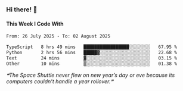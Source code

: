 ### Hi there! 👋

#### This Week I Code With
<!--START_SECTION:waka-->

```txt
From: 26 July 2025 - To: 02 August 2025

TypeScript   8 hrs 49 mins   █████████████████░░░░░░░░   67.95 %
Python       2 hrs 56 mins   █████▓░░░░░░░░░░░░░░░░░░░   22.68 %
Text         24 mins         ▓░░░░░░░░░░░░░░░░░░░░░░░░   03.15 %
Other        10 mins         ▒░░░░░░░░░░░░░░░░░░░░░░░░   01.38 %
```

<!--END_SECTION:waka-->

<!--STARTS_HERE_QUOTE_README-->
<i>❝The Space Shuttle never flew on new year’s day or eve because its computers couldn’t handle a year rollover.❞</i>
<!--ENDS_HERE_QUOTE_README-->
